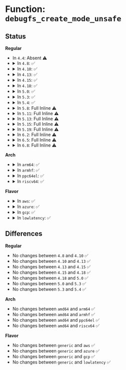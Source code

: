 # Function: <code>debugfs_create_mode_unsafe</code>

## Status
<b>Regular</b>
<ul>
<li>
In <code>4.4</code>: Absent ⚠️
</li>
<li>
<details>
<summary>In <code>4.8</code>: ✅</summary>

```c
struct dentry *debugfs_create_mode_unsafe(const char *name, umode_t mode, struct dentry *parent, void *value, const struct file_operations *fops, const struct file_operations *fops_ro, const struct file_operations *fops_wo);
```

**Collision:** Unique Static

**Inline:** No

**Transformation:** False

**Instances:**

```
In fs/debugfs/file.c (ffffffff81353640)
Location: fs/debugfs/file.c:316
Inline: False
Direct callers:
  - fs/debugfs/file.c:debugfs_create_bool
  - fs/debugfs/file.c:debugfs_create_atomic_t
  - fs/debugfs/file.c:debugfs_create_size_t
  - fs/debugfs/file.c:debugfs_create_x64
  - fs/debugfs/file.c:debugfs_create_x32
  - fs/debugfs/file.c:debugfs_create_x16
  - fs/debugfs/file.c:debugfs_create_x8
  - fs/debugfs/file.c:debugfs_create_ulong
  - fs/debugfs/file.c:debugfs_create_u64
  - fs/debugfs/file.c:debugfs_create_u32
  - fs/debugfs/file.c:debugfs_create_u16
  - fs/debugfs/file.c:debugfs_create_u8
```
**Symbols:**

```
ffffffff81353640-ffffffff81353675: debugfs_create_mode_unsafe (STB_LOCAL)
```
</details>
</li>
<li>
<details>
<summary>In <code>4.10</code>: ✅</summary>

```c
struct dentry *debugfs_create_mode_unsafe(const char *name, umode_t mode, struct dentry *parent, void *value, const struct file_operations *fops, const struct file_operations *fops_ro, const struct file_operations *fops_wo);
```

**Collision:** Unique Static

**Inline:** No

**Transformation:** False

**Instances:**

```
In fs/debugfs/file.c (ffffffff813698f0)
Location: fs/debugfs/file.c:313
Inline: False
Direct callers:
  - fs/debugfs/file.c:debugfs_create_bool
  - fs/debugfs/file.c:debugfs_create_atomic_t
  - fs/debugfs/file.c:debugfs_create_size_t
  - fs/debugfs/file.c:debugfs_create_x64
  - fs/debugfs/file.c:debugfs_create_x32
  - fs/debugfs/file.c:debugfs_create_x16
  - fs/debugfs/file.c:debugfs_create_x8
  - fs/debugfs/file.c:debugfs_create_ulong
  - fs/debugfs/file.c:debugfs_create_u64
  - fs/debugfs/file.c:debugfs_create_u32
  - fs/debugfs/file.c:debugfs_create_u16
  - fs/debugfs/file.c:debugfs_create_u8
```
**Symbols:**

```
ffffffff813698f0-ffffffff81369925: debugfs_create_mode_unsafe (STB_LOCAL)
```
</details>
</li>
<li>
<details>
<summary>In <code>4.13</code>: ✅</summary>

```c
struct dentry *debugfs_create_mode_unsafe(const char *name, umode_t mode, struct dentry *parent, void *value, const struct file_operations *fops, const struct file_operations *fops_ro, const struct file_operations *fops_wo);
```

**Collision:** Unique Static

**Inline:** No

**Transformation:** False

**Instances:**

```
In fs/debugfs/file.c (ffffffff8137df60)
Location: fs/debugfs/file.c:313
Inline: False
Direct callers:
  - fs/debugfs/file.c:debugfs_create_bool
  - fs/debugfs/file.c:debugfs_create_atomic_t
  - fs/debugfs/file.c:debugfs_create_size_t
  - fs/debugfs/file.c:debugfs_create_x64
  - fs/debugfs/file.c:debugfs_create_x32
  - fs/debugfs/file.c:debugfs_create_x16
  - fs/debugfs/file.c:debugfs_create_x8
  - fs/debugfs/file.c:debugfs_create_ulong
  - fs/debugfs/file.c:debugfs_create_u64
  - fs/debugfs/file.c:debugfs_create_u32
  - fs/debugfs/file.c:debugfs_create_u16
  - fs/debugfs/file.c:debugfs_create_u8
```
**Symbols:**

```
ffffffff8137df60-ffffffff8137df95: debugfs_create_mode_unsafe (STB_LOCAL)
```
</details>
</li>
<li>
<details>
<summary>In <code>4.15</code>: ✅</summary>

```c
struct dentry *debugfs_create_mode_unsafe(const char *name, umode_t mode, struct dentry *parent, void *value, const struct file_operations *fops, const struct file_operations *fops_ro, const struct file_operations *fops_wo);
```

**Collision:** Unique Static

**Inline:** No

**Transformation:** False

**Instances:**

```
In fs/debugfs/file.c (ffffffff813a2bd0)
Location: fs/debugfs/file.c:355
Inline: False
Direct callers:
  - fs/debugfs/file.c:debugfs_create_bool
  - fs/debugfs/file.c:debugfs_create_atomic_t
  - fs/debugfs/file.c:debugfs_create_size_t
  - fs/debugfs/file.c:debugfs_create_x64
  - fs/debugfs/file.c:debugfs_create_x32
  - fs/debugfs/file.c:debugfs_create_x16
  - fs/debugfs/file.c:debugfs_create_x8
  - fs/debugfs/file.c:debugfs_create_ulong
  - fs/debugfs/file.c:debugfs_create_u64
  - fs/debugfs/file.c:debugfs_create_u32
  - fs/debugfs/file.c:debugfs_create_u16
  - fs/debugfs/file.c:debugfs_create_u8
```
**Symbols:**

```
ffffffff813a2bd0-ffffffff813a2c05: debugfs_create_mode_unsafe (STB_LOCAL)
```
</details>
</li>
<li>
<details>
<summary>In <code>4.18</code>: ✅</summary>

```c
struct dentry *debugfs_create_mode_unsafe(const char *name, umode_t mode, struct dentry *parent, void *value, const struct file_operations *fops, const struct file_operations *fops_ro, const struct file_operations *fops_wo);
```

**Collision:** Unique Static

**Inline:** No

**Transformation:** False

**Instances:**

```
In fs/debugfs/file.c (ffffffff813d1fb0)
Location: fs/debugfs/file.c:376
Inline: False
Direct callers:
  - fs/debugfs/file.c:debugfs_create_bool
  - fs/debugfs/file.c:debugfs_create_atomic_t
  - fs/debugfs/file.c:debugfs_create_size_t
  - fs/debugfs/file.c:debugfs_create_x64
  - fs/debugfs/file.c:debugfs_create_x32
  - fs/debugfs/file.c:debugfs_create_x16
  - fs/debugfs/file.c:debugfs_create_x8
  - fs/debugfs/file.c:debugfs_create_ulong
  - fs/debugfs/file.c:debugfs_create_u64
  - fs/debugfs/file.c:debugfs_create_u32
  - fs/debugfs/file.c:debugfs_create_u16
  - fs/debugfs/file.c:debugfs_create_u8
```
**Symbols:**

```
ffffffff813d1fb0-ffffffff813d1fe5: debugfs_create_mode_unsafe (STB_LOCAL)
```
</details>
</li>
<li>
<details>
<summary>In <code>5.0</code>: ✅</summary>

```c
struct dentry *debugfs_create_mode_unsafe(const char *name, umode_t mode, struct dentry *parent, void *value, const struct file_operations *fops, const struct file_operations *fops_ro, const struct file_operations *fops_wo);
```

**Collision:** Unique Static

**Inline:** No

**Transformation:** False

**Instances:**

```
In fs/debugfs/file.c (ffffffff813ec6b0)
Location: fs/debugfs/file.c:378
Inline: False
Direct callers:
  - fs/debugfs/file.c:debugfs_create_bool
  - fs/debugfs/file.c:debugfs_create_atomic_t
  - fs/debugfs/file.c:debugfs_create_size_t
  - fs/debugfs/file.c:debugfs_create_x64
  - fs/debugfs/file.c:debugfs_create_x32
  - fs/debugfs/file.c:debugfs_create_x16
  - fs/debugfs/file.c:debugfs_create_x8
  - fs/debugfs/file.c:debugfs_create_ulong
  - fs/debugfs/file.c:debugfs_create_u64
  - fs/debugfs/file.c:debugfs_create_u32
  - fs/debugfs/file.c:debugfs_create_u16
  - fs/debugfs/file.c:debugfs_create_u8
```
**Symbols:**

```
ffffffff813ec6b0-ffffffff813ec6e5: debugfs_create_mode_unsafe (STB_LOCAL)
```
</details>
</li>
<li>
<details>
<summary>In <code>5.3</code>: ✅</summary>

```c
struct dentry *debugfs_create_mode_unsafe(const char *name, umode_t mode, struct dentry *parent, void *value, const struct file_operations *fops, const struct file_operations *fops_ro, const struct file_operations *fops_wo);
```

**Collision:** Unique Static

**Inline:** No

**Transformation:** False

**Instances:**

```
In fs/debugfs/file.c (ffffffff814188e0)
Location: fs/debugfs/file.c:378
Inline: False
Direct callers:
  - fs/debugfs/file.c:debugfs_create_bool
  - fs/debugfs/file.c:debugfs_create_atomic_t
  - fs/debugfs/file.c:debugfs_create_size_t
  - fs/debugfs/file.c:debugfs_create_x64
  - fs/debugfs/file.c:debugfs_create_x32
  - fs/debugfs/file.c:debugfs_create_x16
  - fs/debugfs/file.c:debugfs_create_x8
  - fs/debugfs/file.c:debugfs_create_ulong
  - fs/debugfs/file.c:debugfs_create_u64
  - fs/debugfs/file.c:debugfs_create_u32
  - fs/debugfs/file.c:debugfs_create_u16
  - fs/debugfs/file.c:debugfs_create_u8
```
**Symbols:**

```
ffffffff814188e0-ffffffff81418920: debugfs_create_mode_unsafe (STB_LOCAL)
```
</details>
</li>
<li>
<details>
<summary>In <code>5.4</code>: ✅</summary>

```c
struct dentry *debugfs_create_mode_unsafe(const char *name, umode_t mode, struct dentry *parent, void *value, const struct file_operations *fops, const struct file_operations *fops_ro, const struct file_operations *fops_wo);
```

**Collision:** Unique Static

**Inline:** No

**Transformation:** False

**Instances:**

```
In fs/debugfs/file.c (ffffffff814327a0)
Location: fs/debugfs/file.c:381
Inline: False
Direct callers:
  - fs/debugfs/file.c:debugfs_create_bool
  - fs/debugfs/file.c:debugfs_create_atomic_t
  - fs/debugfs/file.c:debugfs_create_size_t
  - fs/debugfs/file.c:debugfs_create_x64
  - fs/debugfs/file.c:debugfs_create_x32
  - fs/debugfs/file.c:debugfs_create_x16
  - fs/debugfs/file.c:debugfs_create_x8
  - fs/debugfs/file.c:debugfs_create_ulong
  - fs/debugfs/file.c:debugfs_create_u64
  - fs/debugfs/file.c:debugfs_create_u32
  - fs/debugfs/file.c:debugfs_create_u16
  - fs/debugfs/file.c:debugfs_create_u8
```
**Symbols:**

```
ffffffff814327a0-ffffffff814327e0: debugfs_create_mode_unsafe (STB_LOCAL)
```
</details>
</li>
<li>
<details>
<summary>In <code>5.8</code>: Full Inline ⚠️</summary>

**Collision:** Unique Static

**Inline:** Full

**Transformation:** False

**Instances:**

```
In fs/debugfs/file.c (ffffffff814830ba)
Location: fs/debugfs/file.c:392
Inline: True
Inline callers:
  - fs/debugfs/file.c:debugfs_create_bool
  - fs/debugfs/file.c:debugfs_create_atomic_t
  - fs/debugfs/file.c:debugfs_create_size_t
  - fs/debugfs/file.c:debugfs_create_x64
  - fs/debugfs/file.c:debugfs_create_x32
  - fs/debugfs/file.c:debugfs_create_x16
  - fs/debugfs/file.c:debugfs_create_x8
  - fs/debugfs/file.c:debugfs_create_ulong
  - fs/debugfs/file.c:debugfs_create_u64
  - fs/debugfs/file.c:debugfs_create_u32
  - fs/debugfs/file.c:debugfs_create_u16
  - fs/debugfs/file.c:debugfs_create_u8
```
</details>
</li>
<li>
<details>
<summary>In <code>5.11</code>: Full Inline ⚠️</summary>

**Collision:** Unique Static

**Inline:** Full

**Transformation:** False

**Instances:**

```
In fs/debugfs/file.c (ffffffff814a074a)
Location: fs/debugfs/file.c:392
Inline: True
Inline callers:
  - fs/debugfs/file.c:debugfs_create_bool
  - fs/debugfs/file.c:debugfs_create_atomic_t
  - fs/debugfs/file.c:debugfs_create_size_t
  - fs/debugfs/file.c:debugfs_create_x64
  - fs/debugfs/file.c:debugfs_create_x32
  - fs/debugfs/file.c:debugfs_create_x16
  - fs/debugfs/file.c:debugfs_create_x8
  - fs/debugfs/file.c:debugfs_create_ulong
  - fs/debugfs/file.c:debugfs_create_u64
  - fs/debugfs/file.c:debugfs_create_u32
  - fs/debugfs/file.c:debugfs_create_u16
  - fs/debugfs/file.c:debugfs_create_u8
```
</details>
</li>
<li>
<details>
<summary>In <code>5.13</code>: Full Inline ⚠️</summary>

**Collision:** Unique Static

**Inline:** Full

**Transformation:** False

**Instances:**

```
In fs/debugfs/file.c (ffffffff814a6b8a)
Location: fs/debugfs/file.c:392
Inline: True
Inline callers:
  - fs/debugfs/file.c:debugfs_create_str
  - fs/debugfs/file.c:debugfs_create_bool
  - fs/debugfs/file.c:debugfs_create_atomic_t
  - fs/debugfs/file.c:debugfs_create_size_t
  - fs/debugfs/file.c:debugfs_create_x64
  - fs/debugfs/file.c:debugfs_create_x32
  - fs/debugfs/file.c:debugfs_create_x16
  - fs/debugfs/file.c:debugfs_create_x8
  - fs/debugfs/file.c:debugfs_create_ulong
  - fs/debugfs/file.c:debugfs_create_u64
  - fs/debugfs/file.c:debugfs_create_u32
  - fs/debugfs/file.c:debugfs_create_u16
  - fs/debugfs/file.c:debugfs_create_u8
```
</details>
</li>
<li>
<details>
<summary>In <code>5.15</code>: Full Inline ⚠️</summary>

**Collision:** Unique Static

**Inline:** Full

**Transformation:** False

**Instances:**

```
In fs/debugfs/file.c (ffffffff814fecea)
Location: fs/debugfs/file.c:396
Inline: True
Inline callers:
  - fs/debugfs/file.c:debugfs_create_str
  - fs/debugfs/file.c:debugfs_create_bool
  - fs/debugfs/file.c:debugfs_create_atomic_t
  - fs/debugfs/file.c:debugfs_create_size_t
  - fs/debugfs/file.c:debugfs_create_x64
  - fs/debugfs/file.c:debugfs_create_x32
  - fs/debugfs/file.c:debugfs_create_x16
  - fs/debugfs/file.c:debugfs_create_x8
  - fs/debugfs/file.c:debugfs_create_ulong
  - fs/debugfs/file.c:debugfs_create_u64
  - fs/debugfs/file.c:debugfs_create_u32
  - fs/debugfs/file.c:debugfs_create_u16
  - fs/debugfs/file.c:debugfs_create_u8
```
</details>
</li>
<li>
<details>
<summary>In <code>5.19</code>: Full Inline ⚠️</summary>

**Collision:** Unique Static

**Inline:** Full

**Transformation:** False

**Instances:**

```
In fs/debugfs/file.c (ffffffff8158fc49)
Location: fs/debugfs/file.c:396
Inline: True
Inline callers:
  - fs/debugfs/file.c:debugfs_create_str
  - fs/debugfs/file.c:debugfs_create_bool
  - fs/debugfs/file.c:debugfs_create_atomic_t
  - fs/debugfs/file.c:debugfs_create_size_t
  - fs/debugfs/file.c:debugfs_create_x64
  - fs/debugfs/file.c:debugfs_create_x32
  - fs/debugfs/file.c:debugfs_create_x16
  - fs/debugfs/file.c:debugfs_create_x8
  - fs/debugfs/file.c:debugfs_create_ulong
  - fs/debugfs/file.c:debugfs_create_u64
  - fs/debugfs/file.c:debugfs_create_u32
  - fs/debugfs/file.c:debugfs_create_u16
  - fs/debugfs/file.c:debugfs_create_u8
```
</details>
</li>
<li>
<details>
<summary>In <code>6.2</code>: Full Inline ⚠️</summary>

**Collision:** Unique Static

**Inline:** Full

**Transformation:** False

**Instances:**

```
In fs/debugfs/file.c (ffffffff81636f59)
Location: fs/debugfs/file.c:412
Inline: True
Inline callers:
  - fs/debugfs/file.c:debugfs_create_str
  - fs/debugfs/file.c:debugfs_create_bool
  - fs/debugfs/file.c:debugfs_create_atomic_t
  - fs/debugfs/file.c:debugfs_create_size_t
  - fs/debugfs/file.c:debugfs_create_x64
  - fs/debugfs/file.c:debugfs_create_x32
  - fs/debugfs/file.c:debugfs_create_x16
  - fs/debugfs/file.c:debugfs_create_x8
  - fs/debugfs/file.c:debugfs_create_ulong
  - fs/debugfs/file.c:debugfs_create_u64
  - fs/debugfs/file.c:debugfs_create_u32
  - fs/debugfs/file.c:debugfs_create_u16
  - fs/debugfs/file.c:debugfs_create_u8
```
</details>
</li>
<li>
<details>
<summary>In <code>6.5</code>: Full Inline ⚠️</summary>

**Collision:** Unique Static

**Inline:** Full

**Transformation:** False

**Instances:**

```
In fs/debugfs/file.c (ffffffff8166eeb5)
Location: fs/debugfs/file.c:412
Inline: True
Inline callers:
  - fs/debugfs/file.c:debugfs_create_str
  - fs/debugfs/file.c:debugfs_create_bool
  - fs/debugfs/file.c:debugfs_create_atomic_t
  - fs/debugfs/file.c:debugfs_create_size_t
  - fs/debugfs/file.c:debugfs_create_x64
  - fs/debugfs/file.c:debugfs_create_x32
  - fs/debugfs/file.c:debugfs_create_x16
  - fs/debugfs/file.c:debugfs_create_x8
  - fs/debugfs/file.c:debugfs_create_ulong
  - fs/debugfs/file.c:debugfs_create_u64
  - fs/debugfs/file.c:debugfs_create_u32
  - fs/debugfs/file.c:debugfs_create_u16
  - fs/debugfs/file.c:debugfs_create_u8
```
</details>
</li>
<li>
<details>
<summary>In <code>6.8</code>: Full Inline ⚠️</summary>

**Collision:** Unique Static

**Inline:** Full

**Transformation:** False

**Instances:**

```
In fs/debugfs/file.c (ffffffff816a99b5)
Location: fs/debugfs/file.c:504
Inline: True
Inline callers:
  - fs/debugfs/file.c:debugfs_create_str
  - fs/debugfs/file.c:debugfs_create_bool
  - fs/debugfs/file.c:debugfs_create_atomic_t
  - fs/debugfs/file.c:debugfs_create_size_t
  - fs/debugfs/file.c:debugfs_create_x64
  - fs/debugfs/file.c:debugfs_create_x32
  - fs/debugfs/file.c:debugfs_create_x16
  - fs/debugfs/file.c:debugfs_create_x8
  - fs/debugfs/file.c:debugfs_create_ulong
  - fs/debugfs/file.c:debugfs_create_u64
  - fs/debugfs/file.c:debugfs_create_u32
  - fs/debugfs/file.c:debugfs_create_u16
  - fs/debugfs/file.c:debugfs_create_u8
```
</details>
</li>
</ul>
<b>Arch</b>
<ul>
<li>
<details>
<summary>In <code>arm64</code>: ✅</summary>

```c
struct dentry *debugfs_create_mode_unsafe(const char *name, umode_t mode, struct dentry *parent, void *value, const struct file_operations *fops, const struct file_operations *fops_ro, const struct file_operations *fops_wo);
```

**Collision:** Unique Static

**Inline:** No

**Transformation:** False

**Instances:**

```
In fs/debugfs/file.c (ffff800010517ba0)
Location: fs/debugfs/file.c:381
Inline: False
Direct callers:
  - fs/debugfs/file.c:debugfs_create_bool
  - fs/debugfs/file.c:debugfs_create_atomic_t
  - fs/debugfs/file.c:debugfs_create_size_t
  - fs/debugfs/file.c:debugfs_create_x64
  - fs/debugfs/file.c:debugfs_create_x32
  - fs/debugfs/file.c:debugfs_create_x16
  - fs/debugfs/file.c:debugfs_create_x8
  - fs/debugfs/file.c:debugfs_create_ulong
  - fs/debugfs/file.c:debugfs_create_u64
  - fs/debugfs/file.c:debugfs_create_u32
  - fs/debugfs/file.c:debugfs_create_u16
  - fs/debugfs/file.c:debugfs_create_u8
```
**Symbols:**

```
ffff800010517ba0-ffff800010517c2c: debugfs_create_mode_unsafe (STB_LOCAL)
```
</details>
</li>
<li>
<details>
<summary>In <code>armhf</code>: ✅</summary>

```c
struct dentry *debugfs_create_mode_unsafe(const char *name, umode_t mode, struct dentry *parent, void *value, const struct file_operations *fops, const struct file_operations *fops_ro, const struct file_operations *fops_wo);
```

**Collision:** Unique Static

**Inline:** No

**Transformation:** False

**Instances:**

```
In fs/debugfs/file.c (c06d2498)
Location: fs/debugfs/file.c:381
Inline: False
Direct callers:
  - fs/debugfs/file.c:debugfs_create_bool
  - fs/debugfs/file.c:debugfs_create_atomic_t
  - fs/debugfs/file.c:debugfs_create_size_t
  - fs/debugfs/file.c:debugfs_create_x64
  - fs/debugfs/file.c:debugfs_create_x32
  - fs/debugfs/file.c:debugfs_create_x16
  - fs/debugfs/file.c:debugfs_create_x8
  - fs/debugfs/file.c:debugfs_create_ulong
  - fs/debugfs/file.c:debugfs_create_u64
  - fs/debugfs/file.c:debugfs_create_u32
  - fs/debugfs/file.c:debugfs_create_u16
  - fs/debugfs/file.c:debugfs_create_u8
```
**Symbols:**

```
c06d2498-c06d24ec: debugfs_create_mode_unsafe (STB_LOCAL)
```
</details>
</li>
<li>
<details>
<summary>In <code>ppc64el</code>: ✅</summary>

```c
struct dentry *debugfs_create_mode_unsafe(const char *name, umode_t mode, struct dentry *parent, void *value, const struct file_operations *fops, const struct file_operations *fops_ro, const struct file_operations *fops_wo);
```

**Collision:** Unique Static

**Inline:** No

**Transformation:** False

**Instances:**

```
In fs/debugfs/file.c (c000000000660d40)
Location: fs/debugfs/file.c:381
Inline: False
Direct callers:
  - fs/debugfs/file.c:debugfs_create_bool
  - fs/debugfs/file.c:debugfs_create_atomic_t
  - fs/debugfs/file.c:debugfs_create_size_t
  - fs/debugfs/file.c:debugfs_create_x64
  - fs/debugfs/file.c:debugfs_create_x32
  - fs/debugfs/file.c:debugfs_create_x16
  - fs/debugfs/file.c:debugfs_create_x8
  - fs/debugfs/file.c:debugfs_create_ulong
  - fs/debugfs/file.c:debugfs_create_u64
  - fs/debugfs/file.c:debugfs_create_u32
  - fs/debugfs/file.c:debugfs_create_u16
  - fs/debugfs/file.c:debugfs_create_u8
```
**Symbols:**

```
c000000000660d40-c000000000660dcc: debugfs_create_mode_unsafe (STB_LOCAL)
```
</details>
</li>
<li>
<details>
<summary>In <code>riscv64</code>: ✅</summary>

```c
struct dentry *debugfs_create_mode_unsafe(const char *name, umode_t mode, struct dentry *parent, void *value, const struct file_operations *fops, const struct file_operations *fops_ro, const struct file_operations *fops_wo);
```

**Collision:** Unique Static

**Inline:** No

**Transformation:** False

**Instances:**

```
In fs/debugfs/file.c (ffffffe000381164)
Location: fs/debugfs/file.c:381
Inline: False
Direct callers:
  - fs/debugfs/file.c:debugfs_create_bool
  - fs/debugfs/file.c:debugfs_create_atomic_t
  - fs/debugfs/file.c:debugfs_create_size_t
  - fs/debugfs/file.c:debugfs_create_x64
  - fs/debugfs/file.c:debugfs_create_x32
  - fs/debugfs/file.c:debugfs_create_x16
  - fs/debugfs/file.c:debugfs_create_x8
  - fs/debugfs/file.c:debugfs_create_ulong
  - fs/debugfs/file.c:debugfs_create_u64
  - fs/debugfs/file.c:debugfs_create_u32
  - fs/debugfs/file.c:debugfs_create_u16
  - fs/debugfs/file.c:debugfs_create_u8
```
**Symbols:**

```
ffffffe000381164-ffffffe0003811ca: debugfs_create_mode_unsafe (STB_LOCAL)
```
</details>
</li>
</ul>
<b>Flavor</b>
<ul>
<li>
<details>
<summary>In <code>aws</code>: ✅</summary>

```c
struct dentry *debugfs_create_mode_unsafe(const char *name, umode_t mode, struct dentry *parent, void *value, const struct file_operations *fops, const struct file_operations *fops_ro, const struct file_operations *fops_wo);
```

**Collision:** Unique Static

**Inline:** No

**Transformation:** False

**Instances:**

```
In fs/debugfs/file.c (ffffffff8142ad80)
Location: fs/debugfs/file.c:381
Inline: False
Direct callers:
  - fs/debugfs/file.c:debugfs_create_bool
  - fs/debugfs/file.c:debugfs_create_atomic_t
  - fs/debugfs/file.c:debugfs_create_size_t
  - fs/debugfs/file.c:debugfs_create_x64
  - fs/debugfs/file.c:debugfs_create_x32
  - fs/debugfs/file.c:debugfs_create_x16
  - fs/debugfs/file.c:debugfs_create_x8
  - fs/debugfs/file.c:debugfs_create_ulong
  - fs/debugfs/file.c:debugfs_create_u64
  - fs/debugfs/file.c:debugfs_create_u32
  - fs/debugfs/file.c:debugfs_create_u16
  - fs/debugfs/file.c:debugfs_create_u8
```
**Symbols:**

```
ffffffff8142ad80-ffffffff8142adc0: debugfs_create_mode_unsafe (STB_LOCAL)
```
</details>
</li>
<li>
<details>
<summary>In <code>azure</code>: ✅</summary>

```c
struct dentry *debugfs_create_mode_unsafe(const char *name, umode_t mode, struct dentry *parent, void *value, const struct file_operations *fops, const struct file_operations *fops_ro, const struct file_operations *fops_wo);
```

**Collision:** Unique Static

**Inline:** No

**Transformation:** False

**Instances:**

```
In fs/debugfs/file.c (ffffffff8141b800)
Location: fs/debugfs/file.c:381
Inline: False
Direct callers:
  - fs/debugfs/file.c:debugfs_create_bool
  - fs/debugfs/file.c:debugfs_create_atomic_t
  - fs/debugfs/file.c:debugfs_create_size_t
  - fs/debugfs/file.c:debugfs_create_x64
  - fs/debugfs/file.c:debugfs_create_x32
  - fs/debugfs/file.c:debugfs_create_x16
  - fs/debugfs/file.c:debugfs_create_x8
  - fs/debugfs/file.c:debugfs_create_ulong
  - fs/debugfs/file.c:debugfs_create_u64
  - fs/debugfs/file.c:debugfs_create_u32
  - fs/debugfs/file.c:debugfs_create_u16
  - fs/debugfs/file.c:debugfs_create_u8
```
**Symbols:**

```
ffffffff8141b800-ffffffff8141b840: debugfs_create_mode_unsafe (STB_LOCAL)
```
</details>
</li>
<li>
<details>
<summary>In <code>gcp</code>: ✅</summary>

```c
struct dentry *debugfs_create_mode_unsafe(const char *name, umode_t mode, struct dentry *parent, void *value, const struct file_operations *fops, const struct file_operations *fops_ro, const struct file_operations *fops_wo);
```

**Collision:** Unique Static

**Inline:** No

**Transformation:** False

**Instances:**

```
In fs/debugfs/file.c (ffffffff81426f20)
Location: fs/debugfs/file.c:381
Inline: False
Direct callers:
  - fs/debugfs/file.c:debugfs_create_bool
  - fs/debugfs/file.c:debugfs_create_atomic_t
  - fs/debugfs/file.c:debugfs_create_size_t
  - fs/debugfs/file.c:debugfs_create_x64
  - fs/debugfs/file.c:debugfs_create_x32
  - fs/debugfs/file.c:debugfs_create_x16
  - fs/debugfs/file.c:debugfs_create_x8
  - fs/debugfs/file.c:debugfs_create_ulong
  - fs/debugfs/file.c:debugfs_create_u64
  - fs/debugfs/file.c:debugfs_create_u32
  - fs/debugfs/file.c:debugfs_create_u16
  - fs/debugfs/file.c:debugfs_create_u8
```
**Symbols:**

```
ffffffff81426f20-ffffffff81426f60: debugfs_create_mode_unsafe (STB_LOCAL)
```
</details>
</li>
<li>
<details>
<summary>In <code>lowlatency</code>: ✅</summary>

```c
struct dentry *debugfs_create_mode_unsafe(const char *name, umode_t mode, struct dentry *parent, void *value, const struct file_operations *fops, const struct file_operations *fops_ro, const struct file_operations *fops_wo);
```

**Collision:** Unique Static

**Inline:** No

**Transformation:** False

**Instances:**

```
In fs/debugfs/file.c (ffffffff8143dde0)
Location: fs/debugfs/file.c:381
Inline: False
Direct callers:
  - fs/debugfs/file.c:debugfs_create_bool
  - fs/debugfs/file.c:debugfs_create_atomic_t
  - fs/debugfs/file.c:debugfs_create_size_t
  - fs/debugfs/file.c:debugfs_create_x64
  - fs/debugfs/file.c:debugfs_create_x32
  - fs/debugfs/file.c:debugfs_create_x16
  - fs/debugfs/file.c:debugfs_create_x8
  - fs/debugfs/file.c:debugfs_create_ulong
  - fs/debugfs/file.c:debugfs_create_u64
  - fs/debugfs/file.c:debugfs_create_u32
  - fs/debugfs/file.c:debugfs_create_u16
  - fs/debugfs/file.c:debugfs_create_u8
```
**Symbols:**

```
ffffffff8143dde0-ffffffff8143de20: debugfs_create_mode_unsafe (STB_LOCAL)
```
</details>
</li>
</ul>

## Differences
<b>Regular</b>
<ul>
<li>
No changes between <code>4.8</code> and <code>4.10</code> ✅
</li>
<li>
No changes between <code>4.10</code> and <code>4.13</code> ✅
</li>
<li>
No changes between <code>4.13</code> and <code>4.15</code> ✅
</li>
<li>
No changes between <code>4.15</code> and <code>4.18</code> ✅
</li>
<li>
No changes between <code>4.18</code> and <code>5.0</code> ✅
</li>
<li>
No changes between <code>5.0</code> and <code>5.3</code> ✅
</li>
<li>
No changes between <code>5.3</code> and <code>5.4</code> ✅
</li>
</ul>
<b>Arch</b>
<ul>
<li>
No changes between <code>amd64</code> and <code>arm64</code> ✅
</li>
<li>
No changes between <code>amd64</code> and <code>armhf</code> ✅
</li>
<li>
No changes between <code>amd64</code> and <code>ppc64el</code> ✅
</li>
<li>
No changes between <code>amd64</code> and <code>riscv64</code> ✅
</li>
</ul>
<b>Flavor</b>
<ul>
<li>
No changes between <code>generic</code> and <code>aws</code> ✅
</li>
<li>
No changes between <code>generic</code> and <code>azure</code> ✅
</li>
<li>
No changes between <code>generic</code> and <code>gcp</code> ✅
</li>
<li>
No changes between <code>generic</code> and <code>lowlatency</code> ✅
</li>
</ul>
